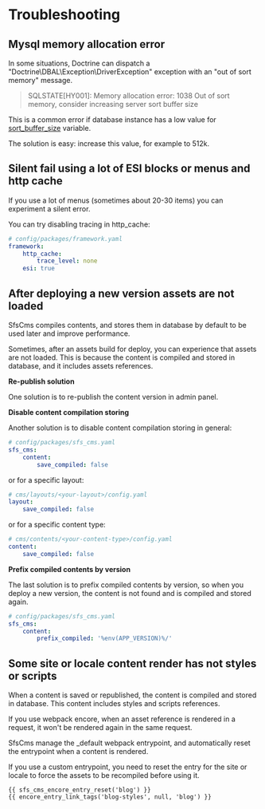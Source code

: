 # Troubleshooting

## Mysql memory allocation error

In some situations, Doctrine can dispatch a "Doctrine\DBAL\Exception\DriverException" exception with an "out of sort memory" message.

> SQLSTATE[HY001]: Memory allocation error: 1038 Out of sort memory, consider increasing server sort buffer size

This is a common error if database instance has a low value for [sort_buffer_size](https://dev.mysql.com/doc/refman/8.0/en/server-system-variables.html#sysvar_sort_buffer_size) variable.

The solution is easy: increase this value, for example to 512k.

## Silent fail using a lot of ESI blocks or menus and http cache

If you use a lot of menus (sometimes about 20-30 items) you can experiment a silent error. 

You can try disabling tracing in http_cache:

```yaml
# config/packages/framework.yaml
framework:
    http_cache:
        trace_level: none
    esi: true
```

## After deploying a new version assets are not loaded

SfsCms compiles contents, and stores them in database by default to be used later and improve performance.

Sometimes, after an assets build for deploy, you can experience that assets are not loaded. This is because the 
 content is compiled and stored in database, and it includes assets references.

**Re-publish solution**

One solution is to re-publish the content version in admin panel.

**Disable content compilation storing**

Another solution is to disable content compilation storing in general:

```yaml
# config/packages/sfs_cms.yaml
sfs_cms:
    content:
        save_compiled: false
```

or for a specific layout:

```yaml
# cms/layouts/<your-layout>/config.yaml
layout:
    save_compiled: false
```

or for a specific content type:

```yaml
# cms/contents/<your-content-type>/config.yaml
content:
    save_compiled: false
```

**Prefix compiled contents by version**

The last solution is to prefix compiled contents by version, so when you deploy a new version, the content is not found
 and is compiled and stored again.

```yaml
# config/packages/sfs_cms.yaml
sfs_cms:
    content:
        prefix_compiled: '%env(APP_VERSION)%/'
```

## Some site or locale content render has not styles or scripts

When a content is saved or republished, the content is compiled and stored in database. This content includes styles and scripts references.

If you use webpack encore, when an asset reference is rendered in a request, it won't be rendered again in the same request. 

SfsCms manage the _default webpack entrypoint, and automatically reset the entrypoint when a content is rendered.

If you use a custom entrypoint, you need to reset the entry for the site or locale to force the assets to be recompiled before using it.

```twig
{{ sfs_cms_encore_entry_reset('blog') }}
{{ encore_entry_link_tags('blog-styles', null, 'blog') }}
```
